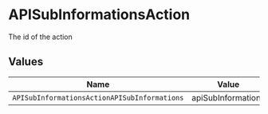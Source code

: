 # APISubInformationsAction

The id of the action


## Values

| Name                                         | Value                                        |
| -------------------------------------------- | -------------------------------------------- |
| `APISubInformationsActionAPISubInformations` | apiSubInformations                           |